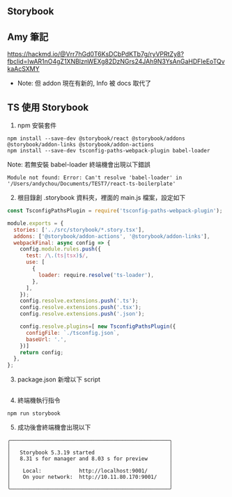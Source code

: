 ## Storybook

## Amy 筆記
https://hackmd.io/@Vrr7hGd0T6KsDCbPdKTb7g/ryVPRtZy8?fbclid=IwAR1nO4gZ1XNBlznWEXg82DzNGrs24JAh9N3YsAnGaHDFIeEoTQvkaAcSXMY  

- Note: 但 addon 現在有新的, Info 被 docs 取代了
## TS 使用 Storybook
1. npm 安裝套件 
```
npm install --save-dev @storybook/react @storybook/addons @storybook/addon-links @storybook/addon-actions
npm install --save-dev tsconfig-paths-webpack-plugin babel-loader
```
Note: 若無安裝 babel-loader 終端機會出現以下錯誤
```
Module not found: Error: Can't resolve 'babel-loader' in '/Users/andychou/Documents/TEST7/react-ts-boilerplate'
```
2. 根目錄創 .storybook 資料夾，裡面的 main.js 檔案，設定如下

```js
const TsconfigPathsPlugin = require('tsconfig-paths-webpack-plugin');

module.exports = {
  stories: ['../src/storybook/*.story.tsx'],
  addons: ['@storybook/addon-actions', '@storybook/addon-links'],
  webpackFinal: async config => {
    config.module.rules.push({
      test: /\.(ts|tsx)$/,
      use: [
        {
          loader: require.resolve('ts-loader'),
        },
      ],
    });
    config.resolve.extensions.push('.ts');
    config.resolve.extensions.push('.tsx');
    config.resolve.extensions.push('.json');

    config.resolve.plugins=[ new TsconfigPathsPlugin({
      configFile: `./tsconfig.json`,
      baseUrl: '.',
    })]
    return config;
  },
};
```
3. package.json 新增以下 script
```

```
4. 終端機執行指令
```
npm run storybook
```
5. 成功後會終端機會出現以下
```
╭───────────────────────────────────────────────────╮
│                                                   │
│   Storybook 5.3.19 started                        │
│   8.31 s for manager and 8.03 s for preview       │
│                                                   │
│    Local:            http://localhost:9001/       │
│    On your network:  http://10.11.80.170:9001/    │
│                                                   │
╰───────────────────────────────────────────────────╯
```
